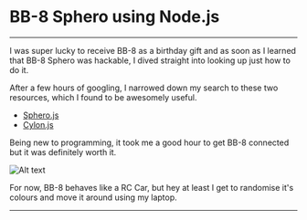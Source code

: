 # BB-8 Sphero using Node.js
***
I was super lucky to receive BB-8 as a birthday gift and as soon as I learned that BB-8 Sphero was hackable, I dived straight into looking up just how to do it.

After a few hours of googling, I narrowed down my search to these two resources, which I found to be awesomely useful.

- [Sphero.js](https://github.com/orbotix/sphero.js)
- [Cylon.js](https://cylonjs.com/documentation/drivers/bb8/)

Being new to programming, it took me a good hour to get BB-8 connected but it was definitely worth it.

![Alt text](http://imgur.com/cvQYSTo)

For now, BB-8 behaves like a RC Car, but hey at least I get to randomise it's colours and move it around using my laptop.
***
